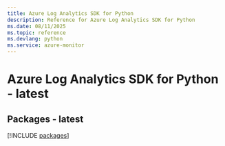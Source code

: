 ```yaml
---
title: Azure Log Analytics SDK for Python
description: Reference for Azure Log Analytics SDK for Python
ms.date: 08/11/2025
ms.topic: reference
ms.devlang: python
ms.service: azure-monitor
---
```

# Azure Log Analytics SDK for Python - latest
## Packages - latest
[!INCLUDE [packages](log-analytics-index.md)]
